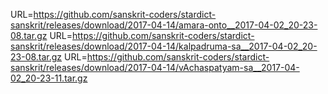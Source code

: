 URL=https://github.com/sanskrit-coders/stardict-sanskrit/releases/download/2017-04-14/amara-onto__2017-04-02_20-23-08.tar.gz
URL=https://github.com/sanskrit-coders/stardict-sanskrit/releases/download/2017-04-14/kalpadruma-sa__2017-04-02_20-23-08.tar.gz
URL=https://github.com/sanskrit-coders/stardict-sanskrit/releases/download/2017-04-14/vAchaspatyam-sa__2017-04-02_20-23-11.tar.gz
